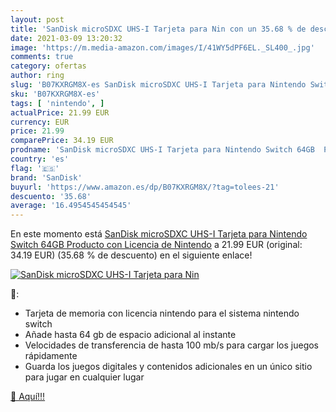 ```yaml
---
layout: post
title: 'SanDisk microSDXC UHS-I Tarjeta para Nin con un 35.68 % de descuento'
date: 2021-03-09 13:20:32
image: 'https://m.media-amazon.com/images/I/41WY5dPF6EL._SL400_.jpg'
comments: true
category: ofertas
author: ring
slug: 'B07KXRGM8X-es SanDisk microSDXC UHS-I Tarjeta para Nintendo Switch 64GB...'
sku: 'B07KXRGM8X-es'
tags: [ 'nintendo', ]
actualPrice: 21.99 EUR
currency: EUR
price: 21.99
comparePrice: 34.19 EUR
prodname: 'SanDisk microSDXC UHS-I Tarjeta para Nintendo Switch 64GB  Producto con Licencia de Nintendo'
country: 'es'
flag: '🇪🇸'
brand: 'SanDisk'
buyurl: 'https://www.amazon.es/dp/B07KXRGM8X/?tag=tolees-21'
descuento: '35.68'
average: '16.4954545454545'
---
```


En este momento está [SanDisk microSDXC UHS-I Tarjeta para Nintendo Switch 64GB  Producto con Licencia de Nintendo](https://www.amazon.es/dp/B07KXRGM8X/?tag=tolees-21) a 21.99 EUR (original: 34.19 EUR) (35.68 %  de descuento) en el siguiente enlace!

[![SanDisk microSDXC UHS-I Tarjeta para Nin](https://m.media-amazon.com/images/I/41WY5dPF6EL._SL400_.jpg)](https://www.amazon.es/dp/B07KXRGM8X/?tag=tolees-21)

🔎:

- Tarjeta de memoria con licencia nintendo para el sistema nintendo switch
- Añade hasta 64 gb de espacio adicional al instante
- Velocidades de transferencia de hasta 100 mb/s para cargar los juegos rápidamente
- Guarda los juegos digitales y contenidos adicionales en un único sitio para jugar en cualquier lugar

[🛒 Aquí!!!](https://www.amazon.es/dp/B07KXRGM8X/?tag=tolees-21)
